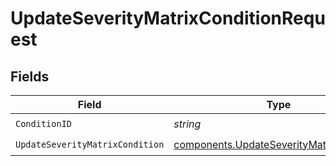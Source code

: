 # UpdateSeverityMatrixConditionRequest


## Fields

| Field                                                                                                | Type                                                                                                 | Required                                                                                             | Description                                                                                          |
| ---------------------------------------------------------------------------------------------------- | ---------------------------------------------------------------------------------------------------- | ---------------------------------------------------------------------------------------------------- | ---------------------------------------------------------------------------------------------------- |
| `ConditionID`                                                                                        | *string*                                                                                             | :heavy_check_mark:                                                                                   | N/A                                                                                                  |
| `UpdateSeverityMatrixCondition`                                                                      | [components.UpdateSeverityMatrixCondition](../../models/components/updateseveritymatrixcondition.md) | :heavy_check_mark:                                                                                   | N/A                                                                                                  |